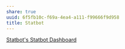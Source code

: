 ```yaml
---
share: true
uuid: 6f5fb10c-f69a-4ea4-a111-f99666f9d958
title: Statbot
---
```

[Statbot's Statbot Dashboard](https://statbot.net/dashboard/399864099946889216/activity)